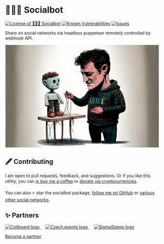 # 🧑‍🤝‍🧑 Socialbot

<!--Badges-->
<!--⚠️WARNING: This section was generated by https://github.com/hejny/batch-project-editor/blob/main/src/workflows/800-badges/badges.ts so every manual change will be overwritten.-->


[![License of 🧑‍🤝‍🧑 Socialbot](https://img.shields.io/github/license/hejny/socialbot.svg?style=flat)](https://github.com/hejny/socialbot/blob/master/LICENSE)
[![Known Vulnerabilities](https://snyk.io/test/github/hejny/socialbot/badge.svg)](https://snyk.io/test/github/hejny/socialbot)
[![Issues](https://img.shields.io/github/issues/hejny/socialbot.svg?style=flat)](https://github.com/hejny/socialbot/issues)

<!--/Badges-->
Share on social networks via headless puppeteer remotely controlled by webhook API.





<!--Wallpaper-->
<!--⚠️WARNING: This section was generated by https://github.com/hejny/batch-project-editor/blob/main/src//workflows/315-ai-generated-wallpaper/4-aiGeneratedWallpaperUseInReadme.ts so every manual change will be overwritten.-->
[![Wallpaper of 🧑‍🤝‍🧑 Socialbot](assets/ai/wallpaper/gallery/49117add-7f90-404d-ac30-bc5e26b3c8c6-0_0.png)](https://www.midjourney.com/app/jobs/49117add-7f90-404d-ac30-bc5e26b3c8c6)
<!--/Wallpaper-->

<!--Contributing-->
<!--⚠️WARNING: This section was generated by https://github.com/hejny/batch-project-editor/blob/main/src/workflows/810-contributing/contributing.ts so every manual change will be overwritten.-->

## 🖋️ Contributing

I am open to pull requests, feedback, and suggestions. Or if you like this utility, you can [☕ buy me a coffee](https://www.buymeacoffee.com/hejny) or [donate via cryptocurrencies](https://github.com/hejny/hejny/blob/main/documents/crypto.md).

You can also ⭐ star the socialbot package, [follow me on GitHub](https://github.com/hejny) or [various other social networks](https://www.pavolhejny.com/contact/).

<!--/Contributing-->


<!--Partners-->
<!--⚠️WARNING: This section was generated by https://github.com/hejny/batch-project-editor/blob/main/src/workflows/820-partners/partners.ts so every manual change will be overwritten.-->

## ✨ Partners


<a href="https://collboard.com/">
  <img src="https://collboard.fra1.cdn.digitaloceanspaces.com/assets/18.12.1/logo-small.png" alt="Collboard logo" width="50"  />
</a>
&nbsp;&nbsp;&nbsp;
<a href="https://czech.events/">
  <img src="https://czech.events/design/logos/czech.events.transparent-logo.png" alt="Czech.events logo" width="50"  />
</a>
&nbsp;&nbsp;&nbsp;
<a href="https://sigmastamp.ml/">
  <img src="https://www.sigmastamp.ml/sigmastamp-logo.white.svg" alt="SigmaStamp logo" width="50"  />
</a>


[Become a partner](https://www.pavolhejny.com/contact/)

<!--/Partners-->